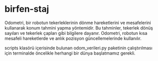 # birfen-staj

Odometri, bir robotun tekerleklerinin dönme hareketlerini ve mesafelerini kullanarak konum tahmini yapma yöntemidir. Bu tahminler, tekerlek dönüş sayıları ve tekerlek çapları gibi bilgilere dayanır. Odometri, robotun kısa mesafeli hareketlerde ve anlık pozisyon güncellemelerinde kullanılır.

scripts klasörü içerisinde bulunan odom_verileri.py paketinin çalıştırılması için terminalde öncelikle herhangi bir dünya başlatmamız gerekli. 

